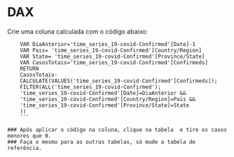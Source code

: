 # DAX

Crie uma coluna calculada com o código abaixo:

```Confirmados =
    VAR DiaAnterior='time_series_19-covid-Confirmed'[Date]-1
    VAR Pais= 'time_series_19-covid-Confirmed'[Country/Region]
    VAR State= 'time_series_19-covid-Confirmed'[Province/State]
    VAR CasosTotais='time_series_19-covid-Confirmed'[Confirmeds]
    RETURN
    CasosTotais-
    CALCULATE(VALUES('time_series_19-covid-Confirmed'[Confirmeds]);
    FILTER(ALL('time_series_19-covid-Confirmed');
    'time_series_19-covid-Confirmed'[Date]=DiaAnterior &&
    'time_series_19-covid-Confirmed'[Country/Region]=Pais &&
    'time_series_19-covid-Confirmed'[Province/State]=State
    ))
    ```

### Após aplicar o código na coluna, clique na tabela  e tire os casos menores que 0.
### Faça o mesmo para as outras tabelas, só mude a tabela de referência.
